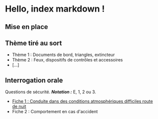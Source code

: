# Hello, index markdown !


## Mise en place

## Thème tiré au sort

+ Thème 1 : Documents de bord, triangles, extincteur
+ Thème 2 : Feux, dispositifs de contrôles et accessoires
+ [...]


## Interrogation orale

Questions de sécurité.
**_Notation :_** E, 1, 2 ou 3.

+ [Fiche 1 : Conduite dans des conditions atmosphériques difficiles route de nuit](InterrogationOrale/Fiche01.md)
+ Fiche 2 : Comportement en cas d'accident